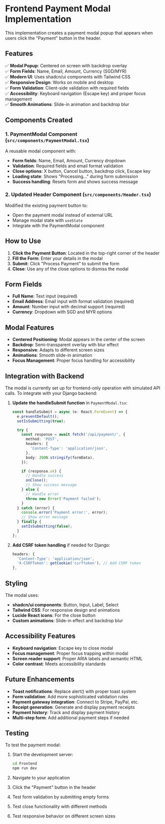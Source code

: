 # Frontend Payment Modal Implementation

This implementation creates a payment modal popup that appears when users click the "Payment" button in the header.

## Features

✅ **Modal Popup**: Centered on screen with backdrop overlay  
✅ **Form Fields**: Name, Email, Amount, Currency (SGD/MYR)  
✅ **Modern UI**: Uses shadcn/ui components with Tailwind CSS  
✅ **Responsive Design**: Works on mobile and desktop  
✅ **Form Validation**: Client-side validation with required fields  
✅ **Accessibility**: Keyboard navigation (Escape key) and proper focus management  
✅ **Smooth Animations**: Slide-in animation and backdrop blur  

## Components Created

### 1. PaymentModal Component (`src/components/PaymentModal.tsx`)

A reusable modal component with:
- **Form fields**: Name, Email, Amount, Currency dropdown
- **Validation**: Required fields and email format validation
- **Close options**: X button, Cancel button, backdrop click, Escape key
- **Loading state**: Shows "Processing..." during form submission
- **Success handling**: Resets form and shows success message

### 2. Updated Header Component (`src/components/Header.tsx`)

Modified the existing payment button to:
- Open the payment modal instead of external URL
- Manage modal state with `useState`
- Integrate with the PaymentModal component

## How to Use

1. **Click the Payment Button**: Located in the top-right corner of the header
2. **Fill the Form**: Enter your details in the modal
3. **Submit**: Click "Process Payment" to submit the form
4. **Close**: Use any of the close options to dismiss the modal

## Form Fields

- **Full Name**: Text input (required)
- **Email Address**: Email input with format validation (required)
- **Amount**: Number input with decimal support (required)
- **Currency**: Dropdown with SGD and MYR options

## Modal Features

- **Centered Positioning**: Modal appears in the center of the screen
- **Backdrop**: Semi-transparent overlay with blur effect
- **Responsive**: Adapts to different screen sizes
- **Animations**: Smooth slide-in animation
- **Focus Management**: Proper focus handling for accessibility

## Integration with Backend

The modal is currently set up for frontend-only operation with simulated API calls. To integrate with your Django backend:

1. **Update the handleSubmit function** in `PaymentModal.tsx`:
   ```typescript
   const handleSubmit = async (e: React.FormEvent) => {
     e.preventDefault();
     setIsSubmitting(true);

     try {
       const response = await fetch('/api/payment/', {
         method: 'POST',
         headers: {
           'Content-Type': 'application/json',
         },
         body: JSON.stringify(formData),
       });

       if (response.ok) {
         // Handle success
         onClose();
         // Show success message
       } else {
         // Handle error
         throw new Error('Payment failed');
       }
     } catch (error) {
       console.error('Payment error:', error);
       // Show error message
     } finally {
       setIsSubmitting(false);
     }
   };
   ```

2. **Add CSRF token handling** if needed for Django:
   ```typescript
   headers: {
     'Content-Type': 'application/json',
     'X-CSRFToken': getCookie('csrftoken'), // Add CSRF token
   },
   ```

## Styling

The modal uses:
- **shadcn/ui components**: Button, Input, Label, Select
- **Tailwind CSS**: For responsive design and animations
- **Lucide React icons**: For the close button
- **Custom animations**: Slide-in effect and backdrop blur

## Accessibility Features

- **Keyboard navigation**: Escape key to close modal
- **Focus management**: Proper focus trapping within modal
- **Screen reader support**: Proper ARIA labels and semantic HTML
- **Color contrast**: Meets accessibility standards

## Future Enhancements

- **Toast notifications**: Replace alert() with proper toast system
- **Form validation**: Add more sophisticated validation rules
- **Payment gateway integration**: Connect to Stripe, PayPal, etc.
- **Receipt generation**: Generate and display payment receipts
- **Payment history**: Track and display payment history
- **Multi-step form**: Add additional payment steps if needed

## Testing

To test the payment modal:

1. Start the development server:
   ```bash
   cd Frontend
   npm run dev
   ```

2. Navigate to your application
3. Click the "Payment" button in the header
4. Test form validation by submitting empty forms
5. Test close functionality with different methods
6. Test responsive behavior on different screen sizes
